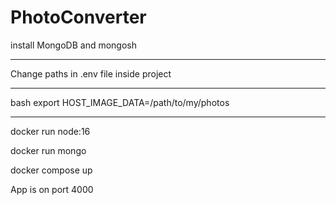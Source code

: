 # PhotoConverter
install MongoDB and mongosh

----------

Change paths in .env file inside project 

-----------

bash export HOST_IMAGE_DATA=/path/to/my/photos

-----------

 docker run node:16
 
 docker run mongo
 
 docker compose up

App is on port 4000
